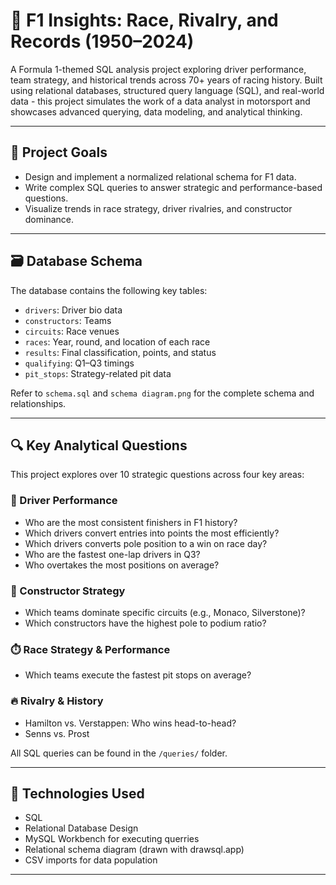 # 🏁 F1 Insights: Race, Rivalry, and Records (1950–2024)

A Formula 1-themed SQL analysis project exploring driver performance, team strategy, and historical trends across 70+ years of racing history. Built using relational databases, structured query language (SQL), and real-world data - this project simulates the work of a data analyst in motorsport and showcases advanced querying, data modeling, and analytical thinking.

---

## 🚀 Project Goals

- Design and implement a normalized relational schema for F1 data.
- Write complex SQL queries to answer strategic and performance-based questions.
- Visualize trends in race strategy, driver rivalries, and constructor dominance.

---

## 🗃️ Database Schema

The database contains the following key tables:

- `drivers`: Driver bio data
- `constructors`: Teams
- `circuits`: Race venues
- `races`: Year, round, and location of each race
- `results`: Final classification, points, and status
- `qualifying`: Q1–Q3 timings
- `pit_stops`: Strategy-related pit data

Refer to `schema.sql` and `schema diagram.png` for the complete schema and relationships.

---

## 🔍 Key Analytical Questions

This project explores over 10 strategic questions across four key areas:

### 🧠 Driver Performance
- Who are the most consistent finishers in F1 history?
- Which drivers convert entries into points the most efficiently?
- Which drivers converts pole position to a win on race day?
- Who are the fastest one-lap drivers in Q3?
- Who overtakes the most positions on average?

### 🏢 Constructor Strategy
- Which teams dominate specific circuits (e.g., Monaco, Silverstone)?
- Which constructors have the highest pole to podium ratio?

### ⏱️ Race Strategy & Performance
- Which teams execute the fastest pit stops on average?

### 🔥 Rivalry & History
- Hamilton vs. Verstappen: Who wins head-to-head?
- Senns vs. Prost

All SQL queries can be found in the `/queries/` folder.

---

## 🧪 Technologies Used

- SQL
- Relational Database Design
- MySQL Workbench for executing querries
- Relational schema diagram (drawn with drawsql.app)
- CSV imports for data population

---



